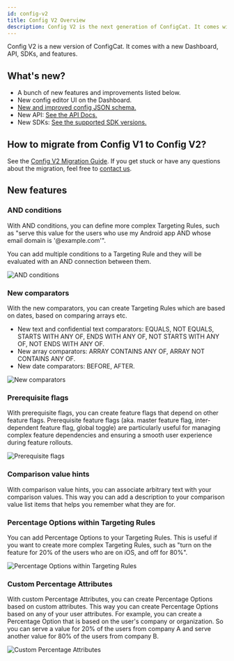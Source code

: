 ```yaml
---
id: config-v2
title: Config V2 Overview
description: Config V2 is the next generation of ConfigCat. It comes with a new Dashboard, API, SDKs and features.
---
```


Config V2 is a new version of ConfigCat. It comes with a new Dashboard, API, SDKs, and features.

## What's new?

- A bunch of new features and improvements listed below.
- New config editor UI on the Dashboard.
- [New and improved config JSON schema.](https://github.com/configcat/config-json)
- New API: [See the API Docs.](https://api.configcat.com/docs/)
- New SDKs: [See the supported SDK versions.](/advanced/config-v2-sdk-compatibility)

## How to migrate from Config V1 to Config V2?

See the [Config V2 Migration Guide](/advanced/config-v2-migration-guide). If you get stuck or have any questions about the migration, feel free to [contact us](https://configcat.com/support/).

## New features

### AND conditions

With AND conditions, you can define more complex Targeting Rules, such as "serve this value for the users who use my Android app AND whose email domain is '@example.com'".

You can add multiple conditions to a Targeting Rule and they will be evaluated with an AND connection between them.

![AND conditions](/assets/config-v2/and-conditions.jpg)

### New comparators

With the new comparators, you can create Targeting Rules which are based on dates, based on comparing arrays etc.

- New text and confidential text comparators: EQUALS, NOT EQUALS, STARTS WITH ANY OF, ENDS WITH ANY OF, NOT STARTS WITH ANY OF, NOT ENDS WITH ANY OF.
- New array comparators: ARRAY CONTAINS ANY OF, ARRAY NOT CONTAINS ANY OF.
- New date comparators: BEFORE, AFTER.

![New comparators](/assets/config-v2/new-comparators.jpg)

### Prerequisite flags

With prerequisite flags, you can create feature flags that depend on other feature flags. Prerequisite feature flags (aka. master feature flag, inter-dependent feature flag, global toggle) are particularly useful for managing complex feature dependencies and ensuring a smooth user experience during feature rollouts.

![Prerequisite flags](/assets/config-v2/prerequisite-flags.jpg)

### Comparison value hints

With comparison value hints, you can associate arbitrary text with your comparison values. This way you can add a description to your comparison value list items that helps you remember what they are for.

### Percentage Options within Targeting Rules

You can add Percentage Options to your Targeting Rules. This is useful if you want to create more complex Targeting Rules, such as "turn on the feature for 20% of the users who are on iOS, and off for 80%".

![Percentage Options within Targeting Rules](/assets/config-v2/percentage-options-within-targeting-rules.jpg)

### Custom Percentage Attributes

With custom Percentage Attributes, you can create Percentage Options based on custom attributes. This way you can create Percentage Options based on any of your user attributes. For example, you can create a Percentage Option that is based on the user's company or organization. So you can serve a value for 20% of the users from company A and serve another value for 80% of the users from company B.

![Custom Percentage Attributes](/assets/config-v2/custom-percentage-attributes.jpg)